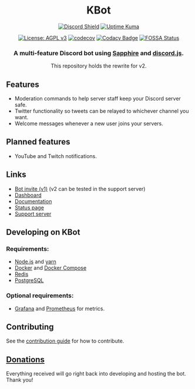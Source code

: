 <div align="center">

# KBot
[![Discord Shield](https://discordapp.com/api/guilds/953375922990506005/widget.png)](https://kbot.ca/discord)
[![Uptime Kuma](https://status.kbot.ca/api/badge/8/status?upLabel=online&downLabel=offline&label=Bot+status)](https://status.kbot.ca/status/kbot)

[![License: AGPL v3](https://img.shields.io/badge/License-AGPL_v3-blue.svg)](https://www.gnu.org/licenses/agpl-3.0)
[![codecov](https://codecov.io/gh/KBot-discord/KBot/branch/main/graph/badge.svg?token=55HGERABJ8)](https://codecov.io/gh/KBot-discord/KBot)
[![Codacy Badge](https://app.codacy.com/project/badge/Grade/b1a776ba1a064d34a1886e3c74c0cada)](https://www.codacy.com/gh/KBot-discord/KBot/dashboard?utm_source=github.com&amp;utm_medium=referral&amp;utm_content=KBot-discord/KBot&amp;utm_campaign=Badge_Grade)
[![FOSSA Status](https://app.fossa.com/api/projects/git%2Bgithub.com%2FKBot-discord%2FKBot.svg?type=shield)](https://app.fossa.com/projects/git%2Bgithub.com%2FKBot-discord%2FKBot?ref=badge_shield)
### A multi-feature Discord bot using [Sapphire](https://www.sapphirejs.dev/) and [discord.js](https://discord.js.org).

This repository holds the rewrite for v2.

</div>


## Features
-  Moderation commands to help server staff keep your Discord server safe.
-  Twitter functionality so tweets can be relayed to whichever channel you want.
-  Welcome messages whenever a new user joins your servers.

## Planned features
-  YouTube and Twitch notifications.

## Links
-  [Bot invite (v1)](https://kbot.ca/invite) (v2 can be tested in the support server)
-  [Dashboard](https://kbot.ca/)
-  [Documentation](https://docs.kbot.ca/)
-  [Status page](https://kuma.kbot.ca/status/kbot)
-  [Support server](https://kbot.ca/discord)

## Developing on KBot
### Requirements:
-  [Node.js](https://nodejs.org/en/) and [yarn](https://yarnpkg.com/)
-  [Docker](https://www.docker.com/community-edition) and [Docker Compose](https://docs.docker.com/compose/install/)
-  [Redis](https://redis.io/)
-  [PostgreSQL](https://www.postgresql.org/)

### Optional requirements:
-  [Grafana](https://grafana.com/) and [Prometheus](https://prometheus.io/) for metrics.

## Contributing
See the [contribution guide](.github/CONTRIBUTING.md) for how to contribute.

## [Donations](https://ko-fi.com/killbasa)
Everything received will go right back into developing and hosting the bot. Thank you!
